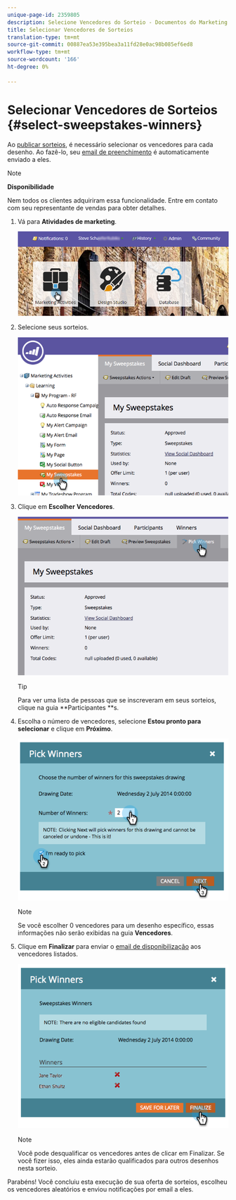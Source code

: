 ```yaml
---
unique-page-id: 2359805
description: Selecione Vencedores do Sorteio - Documentos do Marketing - Documentação do produto
title: Selecionar Vencedores de Sorteios
translation-type: tm+mt
source-git-commit: 00887ea53e395bea3a11fd28e0ac98b085ef6ed8
workflow-type: tm+mt
source-wordcount: '166'
ht-degree: 0%

---
```



# Selecionar Vencedores de Sorteios {#select-sweepstakes-winners}

Ao [publicar sorteios](publish-a-sweepstakes.md), é necessário selecionar os vencedores para cada desenho. Ao fazê-lo, seu [email de preenchimento](../../../../product-docs/demand-generation/social/social-functions/use-emails-in-social-promotions.md) é automaticamente enviado a eles.

>[!NOTE]
>
>**Disponibilidade**
>
>Nem todos os clientes adquiriram essa funcionalidade. Entre em contato com seu representante de vendas para obter detalhes.

1. Vá para **Atividades de marketing**.

   ![](assets/login-marketing-activities.png)

1. Selecione seus sorteios.

   ![](assets/image2014-9-25-17-3a47-3a37.png)

1. Clique em **Escolher** **Vencedores**.

   ![](assets/image2014-9-25-17-3a47-3a49.png)

   >[!TIP]
   >
   >Para ver uma lista de pessoas que se inscreveram em seus sorteios, clique na guia **Participantes **s.

1. Escolha o número de vencedores, selecione **Estou pronto para selecionar** e clique em **Próximo**.

   ![](assets/image2014-9-25-17-3a49-3a2.png)

   >[!NOTE]
   >
   >Se você escolher 0 vencedores para um desenho específico, essas informações não serão exibidas na guia **Vencedores**.

1. Clique em **Finalizar** para enviar o [email de disponibilização](https://community.marketo.com/MarketoArticle?id=kA050000000L8A6) aos vencedores listados.

   ![](assets/image2014-9-25-17-3a49-3a48.png)

   >[!NOTE]
   >
   >Você pode desqualificar os vencedores antes de clicar em Finalizar. Se você fizer isso, eles ainda estarão qualificados para outros desenhos nesta sorteio.

Parabéns! Você concluiu esta execução de sua oferta de sorteios, escolheu os vencedores aleatórios e enviou notificações por email a eles.